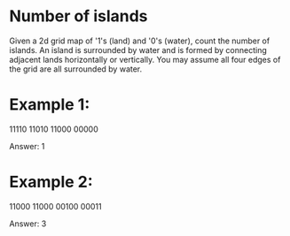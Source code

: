 # Number of islands

Given a 2d grid map of '1's (land) and '0's (water), count the number of islands. An island is 
surrounded by water and is formed by connecting adjacent lands horizontally or vertically. You 
may assume all four edges of the grid are all surrounded by water.


Example 1:
==========

11110
11010
11000
00000

Answer: 1


Example 2:
==========

11000
11000
00100
00011

Answer: 3

